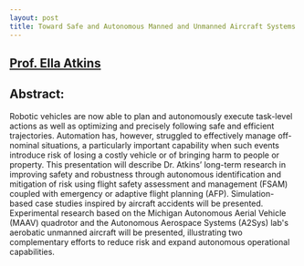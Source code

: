 ```yaml
---
layout: post
title: Toward Safe and Autonomous Manned and Unmanned Aircraft Systems
---
```


[Prof. Ella Atkins](http://solarbubbles.engin.umich.edu/~a2sys/)
--------

Abstract:
--------
Robotic vehicles are now able to plan and autonomously execute task-level actions as well as optimizing and precisely following safe and efficient trajectories. Automation has, however, struggled to effectively manage off-nominal situations, a particularly important capability when such events introduce risk of losing a costly vehicle or of bringing harm to people or property.  This presentation will describe Dr. Atkins’ long-term research in improving safety and robustness through autonomous identification and mitigation of risk using flight safety assessment and management (FSAM) coupled with emergency or adaptive flight planning (AFP).  Simulation-based case studies inspired by aircraft accidents will be presented.   Experimental research based on the Michigan Autonomous Aerial Vehicle (MAAV) quadrotor and the Autonomous Aerospace Systems (A2Sys) lab's aerobatic unmanned aircraft will be presented, illustrating two complementary efforts to reduce risk and expand autonomous operational capabilities.



